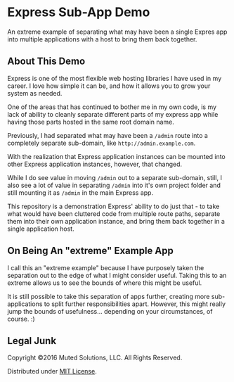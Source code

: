 # Express Sub-App Demo

An extreme example of separating what may have been a single Expres app
into multiple applications with a host to bring them back together.

## About This Demo

Express is one of the most flexible web hosting libraries I have used in
my career. I love how simple it can be, and how it allows you to grow your
system as needed. 

One of the areas that has continued to bother me in my own code, is my
lack of ability to cleanly separate different parts of my express app while
having those parts hosted in the same root domain name. 

Previously, I had separated what may have been a `/admin` route into a 
completely separate sub-domain, like `http://admin.example.com`. 

With the realization that Express application instances can be mounted into
other Express application instances, however, that changed. 

While I do see value in moving `/admin` out to a separate sub-domain, still,
I also see a lot of value in separating `/admin` into it's own project folder
and still mounting it as `/admin` in the main Express app.

This repository is a demonstration Express' ability to do just that - to take
what would have been cluttered code from multiple route paths, separate them
into their own application instance, and bring them back together in a single
application host. 

## On Being An "extreme" Example App

I call this an "extreme example" because I have purposely taken the separation
out to the edge of what I might consider useful. Taking this to an extreme allows
us to see the bounds of where this might be useful. 

It is still possible to take this separation of apps further, creating more
sub-applications to split further responsibilities apart. However, this might
really jump the bounds of usefulness... depending on your circumstances, of
course. :)

## Legal Junk

Copyright &copy;2016 Muted Solutions, LLC. All Rights Reserved.

Distributed under [MIT License](http://mutedsolutions.mit-license.org).
